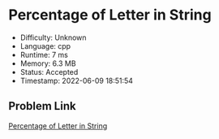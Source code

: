 # Percentage of Letter in String

- Difficulty: Unknown
- Language: cpp
- Runtime: 7 ms
- Memory: 6.3 MB
- Status: Accepted
- Timestamp: 2022-06-09 18:51:54

## Problem Link
[Percentage of Letter in String](https://leetcode.com/problems/percentage-of-letter-in-string)

